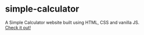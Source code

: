 # simple-calculator
A Simple Calculator website built using HTML, CSS and vanilla JS.\
[Check it out!](https://astroflexx.github.io/simple-calculator/)
